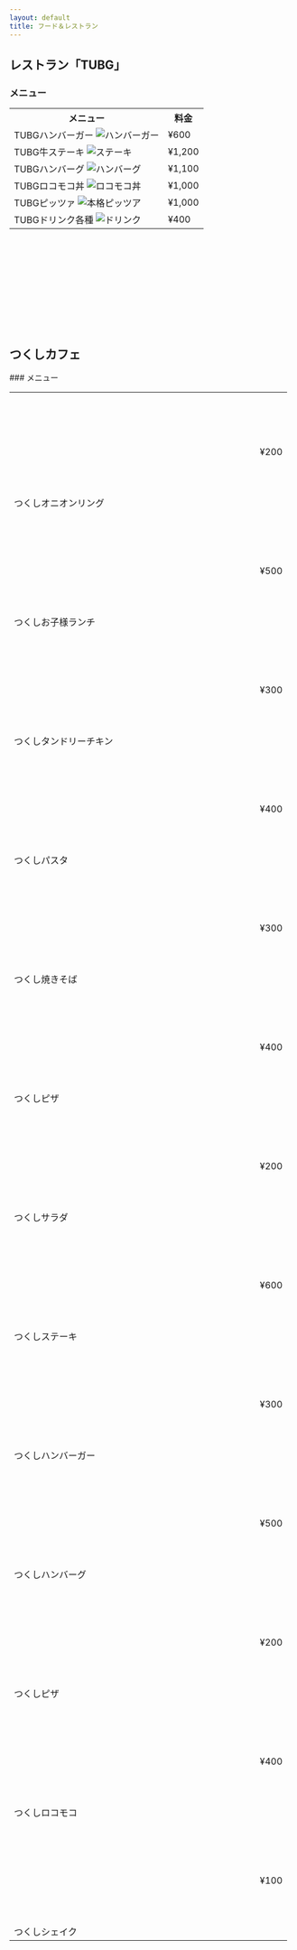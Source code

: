 ```yaml
---
layout: default
title: フード＆レストラン
---
```


## レストラン「TUBG」
### メニュー
<table class="table-striped">
  <tr><th>メニュー</th><th>料金</th></tr>
  <tr><td>TUBGハンバーガー <img alt="ハンバーガー" src="ソフトウェア工学image/food_hamburger.png"></td><td>¥600</td></tr>
  <tr><td>TUBG牛ステーキ <img alt="ステーキ" src="ソフトウェア工学image/food_beefsteak.png"></td><td>¥1,200</td></tr>
  <tr><td>TUBGハンバーグ <img alt="ハンバーグ" src="ソフトウェア工学image/cooking_skillet_hamburg.png"></td><td>¥1,100</td></tr>
  <tr><td>TUBGロコモコ丼 <img alt="ロコモコ丼" src="ソフトウェア工学image/food_locomoco_don.png"></td><td>¥1,000</td></tr>
  <tr><td>TUBGピッツァ <img alt="本格ピッツア" src="ソフトウェア工学image/food_pizza.png"></td><td>¥1,000</td></tr>
  <tr><td>TUBGドリンク各種 <img alt="ドリンク" src="ソフトウェア工学image/thumbnail_coffee.jpg"></td><td>¥400</td></tr>
</table>

<style>
  .tukusi{
    display: inline-block;
    width:240px;
    height:200px;
    overflow: hidden;
  }
  .tukusi > img {
    display: block;
    width: 2000px;
    height: 2000px;
    max-width: none;
    position: relative;
    left: 50%;
    top: 50%;
    transform: translate(-50%, -50%);
  }
</style>
<h2>つくしカフェ<div class="tukusi"><img src="ソフトウェア工学image/つくしカフェ.png"></div></h2>
### メニュー
<table class="table-striped">
  <tr><td>つくしオニオンリング <div class="tukusi"><img src="ソフトウェア工学image/つくしオニオンリング.png"></div></td><td>¥200</td></tr>
  <tr><td>つくしお子様ランチ <div class="tukusi"><img src="ソフトウェア工学image/つくしお子様ランチ.png"></div></td><td>¥500</td></tr>
  <tr><td>つくしタンドリーチキン <div class="tukusi"><img src="ソフトウェア工学image/つくしタンドリーチキン.png"></div></td><td>¥300</td></tr>
  <tr><td>つくしパスタ <div class="tukusi"><img src="ソフトウェア工学image/つくしパスタ.png"></div></td><td>¥400</td></tr>
  <tr><td>つくし焼きそば <div class="tukusi"><img src="ソフトウェア工学image/つくし焼きそば.png"></div></td><td>¥300</td></tr>
  <tr><td>つくしピザ <div class="tukusi"><img src="ソフトウェア工学image/つくしピザ.png"></div></td><td>¥400</td></tr>
  <tr><td>つくしサラダ <div class="tukusi"><img src="ソフトウェア工学image/つくしサラダ.png"></div></td><td>¥200</td></tr>
  <tr><td>つくしステーキ <div class="tukusi"><img src="ソフトウェア工学image/つくしステーキ.png"></div></td><td>¥600</td></tr>
  <tr><td>つくしハンバーガー <div class="tukusi"><img src="ソフトウェア工学image/つくしハンバーガー.png"></div></td><td>¥300</td></tr>
  <tr><td>つくしハンバーグ <div class="tukusi"><img src="ソフトウェア工学image/つくしハンバーグ.png"></div></td><td>¥500</td></tr>
  <tr><td>つくしピザ <div class="tukusi"><img src="ソフトウェア工学image/つくしピザ.png"></div></td><td>¥200</td></tr>
  <tr><td>つくしロコモコ <div class="tukusi"><img src="ソフトウェア工学image/つくしロコモコ.png"></div></td><td>¥400</td></tr>
  <tr><td>つくしシェイク <div class="tukusi"><img src="ソフトウェア工学image/つくしシェイク.png"></div></td><td>¥100</td></tr>
</table>
